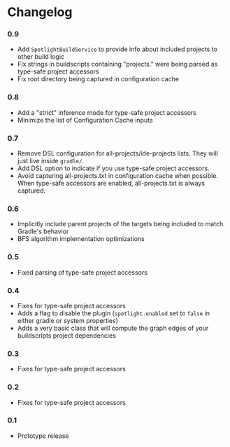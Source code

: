 # Changelog

### 0.9
* Add `SpotlightBuildService` to provide info about included projects to other build logic
* Fix strings in buildscripts containing "projects." were being parsed as type-safe project accessors
* Fix root directory being captured in configuration cache

### 0.8
* Add a "strict" inference mode for type-safe project accessors
* Minimize the list of Configuration Cache inputs

### 0.7
* Remove DSL configuration for all-projects/ide-projects lists. They will just live inside `gradle/`.
* Add DSL option to indicate if you use type-safe project accessors.
* Avoid capturing all-projects.txt in configuration cache when possible. When type-safe accessors are enabled, all-projects.txt is always captured.

### 0.6
* Implicitly include parent projects of the targets being included to match Gradle's behavior
* BFS algorithm implementation optimizations

### 0.5
* Fixed parsing of type-safe project accessors

### 0.4
* Fixes for type-safe project accessors
* Adds a flag to disable the plugin (`spotlight.enabled` set to `false` in either gradle or system properties)
* Adds a very basic class that will compute the graph edges of your buildscripts project dependencies

### 0.3
* Fixes for type-safe project accessors

### 0.2
* Fixes for type-safe project accessors

### 0.1
* Prototype release